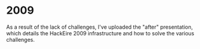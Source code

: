 2009	
========

As a result of the lack of challenges, I've uploaded the "after" presentation, which details the HackEire 2009 infrastructure and how to solve the various challenges.
